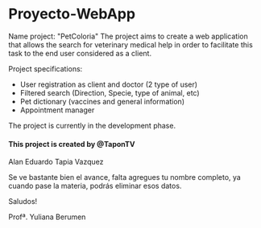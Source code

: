 # Proyecto-WebApp


Name project: "PetColoria"
The project aims to create a web application that allows the search for veterinary medical help in order to facilitate this task to the end user considered as a client.

Project specifications:
- User registration as client and doctor (2 type of user)
- Filtered search (Direction, Specie, type of animal, etc)
- Pet dictionary (vaccines and general information)
- Appointment manager


The project is currently in the development phase.



#### This project is created by @TaponTV

Alan Eduardo Tapia Vazquez

Se ve bastante bien el avance, falta agregues tu nombre completo, ya cuando pase la materia, podrás eliminar esos datos.

Saludos!

Profª. Yuliana Berumen
